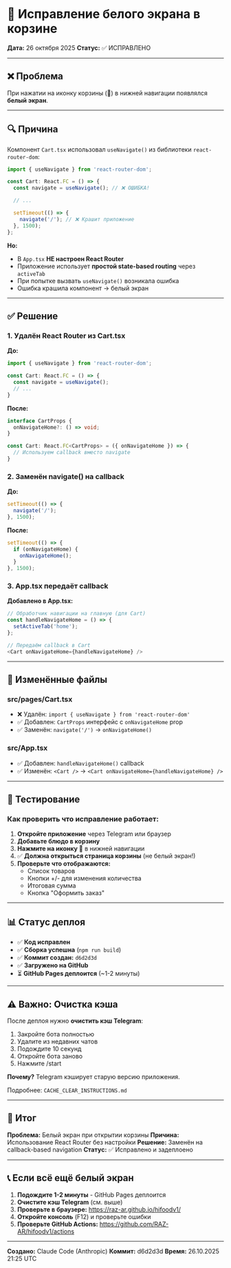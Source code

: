 # 🛒 Исправление белого экрана в корзине

**Дата:** 26 октября 2025
**Статус:** ✅ ИСПРАВЛЕНО

---

## ❌ Проблема

При нажатии на иконку корзины (🛒) в нижней навигации появлялся **белый экран**.

---

## 🔍 Причина

Компонент `Cart.tsx` использовал `useNavigate()` из библиотеки `react-router-dom`:

```typescript
import { useNavigate } from 'react-router-dom';

const Cart: React.FC = () => {
  const navigate = useNavigate(); // ❌ ОШИБКА!

  // ...

  setTimeout(() => {
    navigate('/'); // ❌ Крашит приложение
  }, 1500);
};
```

**Но:**
- В `App.tsx` **НЕ настроен React Router**
- Приложение использует **простой state-based routing** через `activeTab`
- При попытке вызвать `useNavigate()` возникала ошибка
- Ошибка крашила компонент → белый экран

---

## ✅ Решение

### 1. Удалён React Router из Cart.tsx

**До:**
```typescript
import { useNavigate } from 'react-router-dom';

const Cart: React.FC = () => {
  const navigate = useNavigate();
  // ...
}
```

**После:**
```typescript
interface CartProps {
  onNavigateHome?: () => void;
}

const Cart: React.FC<CartProps> = ({ onNavigateHome }) => {
  // Используем callback вместо navigate
}
```

### 2. Заменён navigate() на callback

**До:**
```typescript
setTimeout(() => {
  navigate('/');
}, 1500);
```

**После:**
```typescript
setTimeout(() => {
  if (onNavigateHome) {
    onNavigateHome();
  }
}, 1500);
```

### 3. App.tsx передаёт callback

**Добавлено в App.tsx:**
```typescript
// Обработчик навигации на главную (для Cart)
const handleNavigateHome = () => {
  setActiveTab('home');
};

// Передаём callback в Cart
<Cart onNavigateHome={handleNavigateHome} />
```

---

## 📂 Изменённые файлы

### src/pages/Cart.tsx
- ❌ Удалён: `import { useNavigate } from 'react-router-dom'`
- ✅ Добавлен: `CartProps` интерфейс с `onNavigateHome` prop
- ✅ Заменён: `navigate('/')` → `onNavigateHome()`

### src/App.tsx
- ✅ Добавлен: `handleNavigateHome()` callback
- ✅ Изменён: `<Cart />` → `<Cart onNavigateHome={handleNavigateHome} />`

---

## 🧪 Тестирование

### Как проверить что исправление работает:

1. **Откройте приложение** через Telegram или браузер
2. **Добавьте блюдо в корзину**
3. **Нажмите на иконку 🛒** в нижней навигации
4. ✅ **Должна открыться страница корзины** (не белый экран!)
5. **Проверьте что отображаются:**
   - Список товаров
   - Кнопки +/- для изменения количества
   - Итоговая сумма
   - Кнопка "Оформить заказ"

---

## 📊 Статус деплоя

- ✅ **Код исправлен**
- ✅ **Сборка успешна** (`npm run build`)
- ✅ **Коммит создан:** `d6d2d3d`
- ✅ **Загружено на GitHub**
- ⏳ **GitHub Pages деплоится** (~1-2 минуты)

---

## ⚠️ Важно: Очистка кэша

После деплоя нужно **очистить кэш Telegram**:

1. Закройте бота полностью
2. Удалите из недавних чатов
3. Подождите 10 секунд
4. Откройте бота заново
5. Нажмите /start

**Почему?** Telegram кэширует старую версию приложения.

Подробнее: `CACHE_CLEAR_INSTRUCTIONS.md`

---

## 🎯 Итог

**Проблема:** Белый экран при открытии корзины
**Причина:** Использование React Router без настройки
**Решение:** Заменён на callback-based navigation
**Статус:** ✅ Исправлено и задеплоено

---

## 📞 Если всё ещё белый экран

1. **Подождите 1-2 минуты** - GitHub Pages деплоится
2. **Очистите кэш Telegram** (см. выше)
3. **Проверьте в браузере:** https://raz-ar.github.io/hifoodv1/
4. **Откройте консоль** (F12) и проверьте ошибки
5. **Проверьте GitHub Actions:** https://github.com/RAZ-AR/hifoodv1/actions

---

**Создано:** Claude Code (Anthropic)
**Коммит:** d6d2d3d
**Время:** 26.10.2025 21:25 UTC
